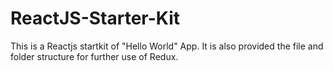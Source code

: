 # ReactJS-Starter-Kit

This is a Reactjs startkit of "Hello World" App.
It is also provided the file and folder structure for further use of Redux.
